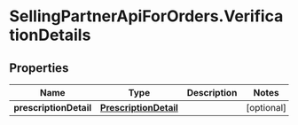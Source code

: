 # SellingPartnerApiForOrders.VerificationDetails

## Properties

Name | Type | Description | Notes
------------ | ------------- | ------------- | -------------
**prescriptionDetail** | [**PrescriptionDetail**](PrescriptionDetail.md) |  | [optional] 


